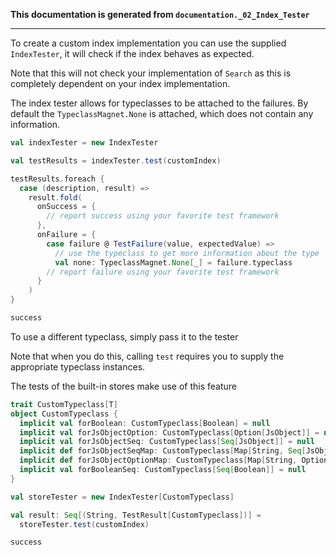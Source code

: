 **This documentation is generated from `documentation._02_Index_Tester`**

---
To create a custom index implementation you can use the supplied `IndexTester`,
it will check if the index behaves as expected.

Note that this will not check your implementation of `Search` as this 
is completely dependent on your index implementation.

The index tester allows for typeclasses to be attached to the failures.
By default the `TypeclassMagnet.None` is attached, which does not 
contain any information.
```scala
val indexTester = new IndexTester

val testResults = indexTester.test(customIndex)

testResults.foreach {
  case (description, result) =>
    result.fold(
      onSuccess = {
        // report success using your favorite test framework
      },
      onFailure = {
        case failure @ TestFailure(value, expectedValue) =>
          // use the typeclass to get more information about the type
          val none: TypeclassMagnet.None[_] = failure.typeclass
        // report failure using your favorite test framework
      }
    )
}

success
```
To use a different typeclass, simply pass it to the tester

Note that when you do this, calling `test` requires you to 
supply the appropriate typeclass instances.

The tests of the built-in stores make use of this feature
```scala
trait CustomTypeclass[T]
object CustomTypeclass {
  implicit val forBoolean: CustomTypeclass[Boolean] = null
  implicit val forJsObjectOption: CustomTypeclass[Option[JsObject]] = null
  implicit val forJsObjectSeq: CustomTypeclass[Seq[JsObject]] = null
  implicit def forJsObjectSeqMap: CustomTypeclass[Map[String, Seq[JsObject]]] = null
  implicit def forJsObjectOptionMap: CustomTypeclass[Map[String, Option[JsObject]]] = null
  implicit val forBooleanSeq: CustomTypeclass[Seq[Boolean]] = null
}

val storeTester = new IndexTester[CustomTypeclass]

val result: Seq[(String, TestResult[CustomTypeclass])] =
  storeTester.test(customIndex)

success
```
